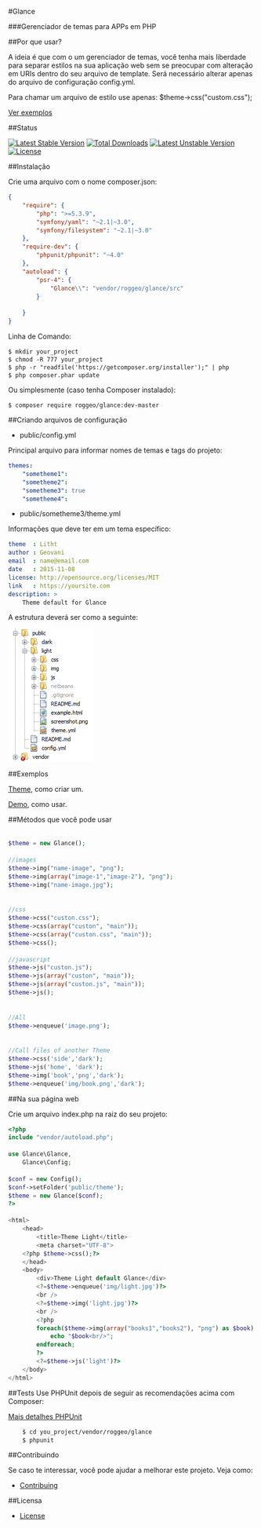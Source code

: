 #Glance

###Gerenciador de temas para APPs em PHP

##Por que usar?

A ideia é que com o um gerenciador de temas, você tenha mais liberdade
para separar estilos na sua aplicação web sem se preocupar com alteração
em URIs dentro do seu arquivo de template. Será necessário alterar apenas
do arquivo de configuração config.yml.

Para chamar um arquivo de estilo use apenas: $theme->css("custom.css");

[Ver exemplos](#examples)


##Status

[![Latest Stable Version](https://poser.pugx.org/roggeo/glance/v/stable)](https://packagist.org/packages/roggeo/glance) [![Total Downloads](https://poser.pugx.org/roggeo/glance/downloads)](https://packagist.org/packages/roggeo/glance) [![Latest Unstable Version](https://poser.pugx.org/roggeo/glance/v/unstable)](https://packagist.org/packages/roggeo/glance) [![License](https://poser.pugx.org/roggeo/glance/license)](https://packagist.org/packages/roggeo/glance)

##Instalação

Crie uma arquivo com o nome composer.json:
    
```json 
{
    "require": {
        "php": ">=5.3.9",
        "symfony/yaml": "~2.1|~3.0",
        "symfony/filesystem": "~2.1|~3.0"
    },
    "require-dev": {
        "phpunit/phpunit": "~4.0"
    },
    "autoload": {
        "psr-4": {
            "Glance\\": "vendor/roggeo/glance/src"
        }

    }
}
```

Linha de Comando:

    $ mkdir your_project
    $ chmod -R 777 your_project
    $ php -r "readfile('https://getcomposer.org/installer');" | php
    $ php composer.phar update


Ou simplesmente (caso tenha Composer instalado):

    $ composer require roggeo/glance:dev-master


##Criando arquivos de configuração

* public/config.yml

Principal arquivo para informar nomes de temas e tags do projeto:

```yml
themes:
    "sometheme1":
    "sometheme2":
    "sometheme3": true
    "sometheme4":
``` 

* public/sometheme3/theme.yml

Informações que deve ter em um tema específico:

```yml
theme  : Litht
author : Geovani
email  : name@email.com
date   : 2015-11-08
license: http://opensource.org/licenses/MIT
link   : https://yoursite.com
description: >
    Theme default for Glance
```

A estrutura deverá ser como a seguinte:

[![Glance Explorer](docs/img/explorer.png)](#)


##Exemplos

[Theme](https://github.com/roggeo/light), como criar um.

[Demo](https://github.com/roggeo/demo-glance), como usar.


##Métodos que você pode usar

```php

$theme = new Glance();

//images
$theme->img("name-image", "png");
$theme->img(array("image-1","image-2"), "png");
$theme->img("name-image.jpg");


//css
$theme->css("custon.css");
$theme->css(array("custon", "main"));
$theme->css(array("custon.css", "main"));
$theme->css();

//javascript
$theme->js("custon.js");
$theme->js(array("custon", "main"));
$theme->js(array("custon.js", "main"));
$theme->js();


//All
$theme->enqueue('image.png');


//Call files of another Theme
$theme->css('side','dark');
$theme->js('home', 'dark');
$theme->img('book','png','dark');
$theme->enqueue('img/book.png','dark');

```

##Na sua página web

Crie um arquivo index.php na raiz do seu projeto:

```php
<?php
include "vendor/autoload.php";

use Glance\Glance,
    Glance\Config;

$conf = new Config();
$conf->setFolder('public/theme');
$theme = new Glance($conf);
?>

<html>
    <head>
        <title>Theme Light</title>
        <meta charset="UTF-8">
	<?php $theme->css();?>
    </head>
    <body>
        <div>Theme Light default Glance</div>
        <?=$theme->enqueue('img/light.jpg')?>
        <br />
        <?=$theme->img('light.jpg')?>
        <br />
        <?php
        foreach($theme->img(array("books1","books2"), "png") as $book):            
            echo "$book<br/>";            
        endforeach;        
        ?>
        <?=$theme->js('light')?>
    </body>
</html>

```

##Tests
Use PHPUnit depois de seguir as recomendações acima com Composer:

[Mais detalhes PHPUnit](https://phpunit.de)

```bash
    $ cd you_project/vendor/roggeo/glance
    $ phpunit
```


##Contribuindo

Se caso te interessar, você pode ajudar a melhorar este projeto.
Veja como:

- [Contribuing](CONTRIBUTING.md)


##Licensa
- [License](LICENSE.md)